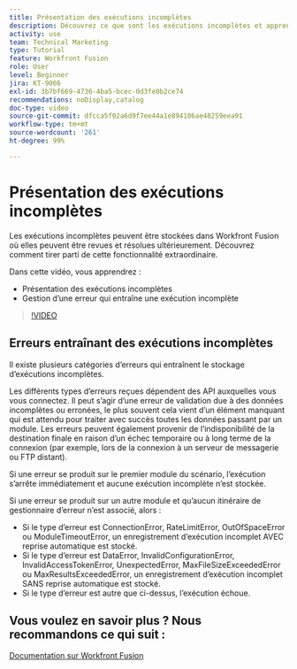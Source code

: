 ```yaml
---
title: Présentation des exécutions incomplètes
description: Découvrez ce que sont les exécutions incomplètes et apprenez à gérer une erreur qui entraîne une exécution incomplète dans  [!DNL Adobe Workfront Fusion].
activity: use
team: Technical Marketing
type: Tutorial
feature: Workfront Fusion
role: User
level: Beginner
jira: KT-9066
exl-id: 3b7bf669-4736-4ba5-bcec-0d3fe0b2ce74
recommendations: noDisplay,catalog
doc-type: video
source-git-commit: dfcca5f02a6d9f7ee44a1e894106ae48259eea91
workflow-type: tm+mt
source-wordcount: '261'
ht-degree: 99%

---
```


# Présentation des exécutions incomplètes

Les exécutions incomplètes peuvent être stockées dans Workfront Fusion où elles peuvent être revues et résolues ultérieurement. Découvrez comment tirer parti de cette fonctionnalité extraordinaire.

Dans cette vidéo, vous apprendrez :

* Présentation des exécutions incomplètes
* Gestion d’une erreur qui entraîne une exécution incomplète

>[!VIDEO](https://video.tv.adobe.com/v/335307/?quality=12&learn=on&enablevpops)

## Erreurs entraînant des exécutions incomplètes

Il existe plusieurs catégories d’erreurs qui entraînent le stockage d’exécutions incomplètes.

Les différents types d’erreurs reçues dépendent des API auxquelles vous vous connectez. Il peut s’agir d’une erreur de validation due à des données incomplètes ou erronées, le plus souvent cela vient d’un élément manquant qui est attendu pour traiter avec succès toutes les données passant par un module. Les erreurs peuvent également provenir de l’indisponibilité de la destination finale en raison d’un échec temporaire ou à long terme de la connexion (par exemple, lors de la connexion à un serveur de messagerie ou FTP distant).

Si une erreur se produit sur le premier module du scénario, l’exécution s’arrête immédiatement et aucune exécution incomplète n’est stockée.

Si une erreur se produit sur un autre module et qu’aucun itinéraire de gestionnaire d’erreur n’est associé, alors :

* Si le type d’erreur est ConnectionError, RateLimitError, OutOfSpaceError ou ModuleTimeoutError, un enregistrement d’exécution incomplet AVEC reprise automatique est stocké.
* Si le type d’erreur est DataError, InvalidConfigurationError, InvalidAccessTokenError, UnexpectedError, MaxFileSizeExceededError ou MaxResultsExceededError, un enregistrement d’exécution incomplet SANS reprise automatique est stocké.
* Si le type d’erreur est autre que ci-dessus, l’exécution échoue.

## Vous voulez en savoir plus ? Nous recommandons ce qui suit :

[Documentation sur Workfront Fusion](https://experienceleague.adobe.com/en/docs/workfront-fusion/using/get-started-with-fusion/understand-workfront-fusion/workfront-fusion-overview)
